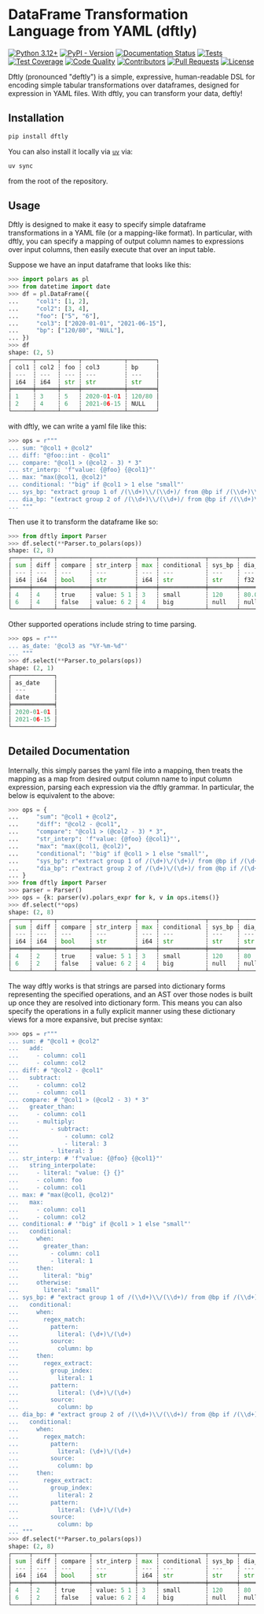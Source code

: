 # DataFrame Transformation Language from YAML (dftly)

[![Python 3.12+](https://img.shields.io/badge/-Python_3.12+-blue?logo=python&logoColor=white)](https://www.python.org/downloads/release/python-3100/)
[![PyPI - Version](https://img.shields.io/pypi/v/dftly)](https://pypi.org/project/dftly/)
[![Documentation Status](https://readthedocs.org/projects/dftly/badge/?version=latest)](https://dftly.readthedocs.io/en/latest/?badge=latest)
[![Tests](https://github.com/mmcdermott/dftly/actions/workflows/tests.yaml/badge.svg)](https://github.com/mmcdermott/dftly/actions/workflows/tests.yaml)
[![Test Coverage](https://codecov.io/github/mmcdermott/dftly/graph/badge.svg?token=BV119L5JQJ)](https://codecov.io/github/mmcdermott/dftly)
[![Code Quality](https://github.com/mmcdermott/dftly/actions/workflows/code-quality-main.yaml/badge.svg)](https://github.com/mmcdermott/dftly/actions/workflows/code-quality-main.yaml)
[![Contributors](https://img.shields.io/github/contributors/mmcdermott/dftly.svg)](https://github.com/mmcdermott/dftly/graphs/contributors)
[![Pull Requests](https://img.shields.io/badge/PRs-welcome-brightgreen.svg)](https://github.com/mmcdermott/dftly/pulls)
[![License](https://img.shields.io/badge/License-MIT-green.svg?labelColor=gray)](https://github.com/mmcdermott/dftly#license)

Dftly (pronounced "deftly") is a simple, expressive, human-readable DSL for encoding simple tabular
transformations over dataframes, designed for expression in YAML files. With dftly, you can transform your
data, deftly!

## Installation

```bash
pip install dftly
```

You can also install it locally via [`uv`](https://docs.astral.sh/uv/) via:

```bash
uv sync
```

from the root of the repository.

## Usage

Dftly is designed to make it easy to specify simple dataframe transformations in a YAML file (or a
mapping-like format). In particular, with dftly, you can specify a mapping of output column names to
expressions over input columns, then easily execute that over an input table.

Suppose we have an input dataframe that looks like this:

```python
>>> import polars as pl
>>> from datetime import date
>>> df = pl.DataFrame({
...     "col1": [1, 2],
...     "col2": [3, 4],
...     "foo": ["5", "6"],
...     "col3": ["2020-01-01", "2021-06-15"],
...     "bp": ["120/80", "NULL"],
... })
>>> df
shape: (2, 5)
┌──────┬──────┬─────┬────────────┬────────┐
│ col1 ┆ col2 ┆ foo ┆ col3       ┆ bp     │
│ ---  ┆ ---  ┆ --- ┆ ---        ┆ ---    │
│ i64  ┆ i64  ┆ str ┆ str        ┆ str    │
╞══════╪══════╪═════╪════════════╪════════╡
│ 1    ┆ 3    ┆ 5   ┆ 2020-01-01 ┆ 120/80 │
│ 2    ┆ 4    ┆ 6   ┆ 2021-06-15 ┆ NULL   │
└──────┴──────┴─────┴────────────┴────────┘

```

with dftly, we can write a yaml file like this:

```python
>>> ops = r"""
... sum: "@col1 + @col2"
... diff: "@foo::int - @col1"
... compare: "@col1 > (@col2 - 3) * 3"
... str_interp: 'f"value: {@foo} {@col1}"'
... max: "max(@col1, @col2)"
... conditional: '"big" if @col1 > 1 else "small"'
... sys_bp: "extract group 1 of /(\\d+)\\/(\\d+)/ from @bp if /(\\d+)\\/(\\d+)/ in @bp"
... dia_bp: "(extract group 2 of /(\\d+)\\/(\\d+)/ from @bp if /(\\d+)\\/(\\d+)/ in @bp) as float"
... """

```

Then use it to transform the dataframe like so:

```python
>>> from dftly import Parser
>>> df.select(**Parser.to_polars(ops))
shape: (2, 8)
┌─────┬──────┬─────────┬────────────┬─────┬─────────────┬────────┬────────┐
│ sum ┆ diff ┆ compare ┆ str_interp ┆ max ┆ conditional ┆ sys_bp ┆ dia_bp │
│ --- ┆ ---  ┆ ---     ┆ ---        ┆ --- ┆ ---         ┆ ---    ┆ ---    │
│ i64 ┆ i64  ┆ bool    ┆ str        ┆ i64 ┆ str         ┆ str    ┆ f32    │
╞═════╪══════╪═════════╪════════════╪═════╪═════════════╪════════╪════════╡
│ 4   ┆ 4    ┆ true    ┆ value: 5 1 ┆ 3   ┆ small       ┆ 120    ┆ 80.0   │
│ 6   ┆ 4    ┆ false   ┆ value: 6 2 ┆ 4   ┆ big         ┆ null   ┆ null   │
└─────┴──────┴─────────┴────────────┴─────┴─────────────┴────────┴────────┘

```

Other supported operations include string to time parsing.

```python
>>> ops = r"""
... as_date: '@col3 as "%Y-%m-%d"'
... """
>>> df.select(**Parser.to_polars(ops))
shape: (2, 1)
┌────────────┐
│ as_date    │
│ ---        │
│ date       │
╞════════════╡
│ 2020-01-01 │
│ 2021-06-15 │
└────────────┘

```

## Detailed Documentation

Internally, this simply parses the yaml file into a mapping, then treats the mapping as a map from desired
output column name to input column expression, parsing each expression via the dftly grammar. In particular,
the below is equivalent to the above:

```python
>>> ops = {
...     "sum": "@col1 + @col2",
...     "diff": "@col2 - @col1",
...     "compare": "@col1 > (@col2 - 3) * 3",
...     "str_interp": 'f"value: {@foo} {@col1}"',
...     "max": "max(@col1, @col2)",
...     "conditional": '"big" if @col1 > 1 else "small"',
...     "sys_bp": r"extract group 1 of /(\d+)\/(\d+)/ from @bp if /(\d+)\/(\d+)/ in @bp",
...     "dia_bp": r"extract group 2 of /(\d+)\/(\d+)/ from @bp if /(\d+)\/(\d+)/ in @bp",
... }
>>> from dftly import Parser
>>> parser = Parser()
>>> ops = {k: parser(v).polars_expr for k, v in ops.items()}
>>> df.select(**ops)
shape: (2, 8)
┌─────┬──────┬─────────┬────────────┬─────┬─────────────┬────────┬────────┐
│ sum ┆ diff ┆ compare ┆ str_interp ┆ max ┆ conditional ┆ sys_bp ┆ dia_bp │
│ --- ┆ ---  ┆ ---     ┆ ---        ┆ --- ┆ ---         ┆ ---    ┆ ---    │
│ i64 ┆ i64  ┆ bool    ┆ str        ┆ i64 ┆ str         ┆ str    ┆ str    │
╞═════╪══════╪═════════╪════════════╪═════╪═════════════╪════════╪════════╡
│ 4   ┆ 2    ┆ true    ┆ value: 5 1 ┆ 3   ┆ small       ┆ 120    ┆ 80     │
│ 6   ┆ 2    ┆ false   ┆ value: 6 2 ┆ 4   ┆ big         ┆ null   ┆ null   │
└─────┴──────┴─────────┴────────────┴─────┴─────────────┴────────┴────────┘

```

The way dftly works is that strings are parsed into dictionary forms representing the specified operations,
and an AST over those nodes is built up once they are resolved into dictionary form. This means you can also
specify the operations in a fully explicit manner using these dictionary views for a more expansive, but
precise syntax:

```python
>>> ops = r"""
... sum: # "@col1 + @col2"
...   add:
...     - column: col1
...     - column: col2
... diff: # "@col2 - @col1"
...   subtract:
...     - column: col2
...     - column: col1
... compare: # "@col1 > (@col2 - 3) * 3"
...   greater_than:
...     - column: col1
...     - multiply:
...         - subtract:
...             - column: col2
...             - literal: 3
...         - literal: 3
... str_interp: # 'f"value: {@foo} {@col1}"'
...   string_interpolate:
...     - literal: "value: {} {}"
...     - column: foo
...     - column: col1
... max: # "max(@col1, @col2)"
...   max:
...     - column: col1
...     - column: col2
... conditional: # '"big" if @col1 > 1 else "small"'
...   conditional:
...     when:
...       greater_than:
...         - column: col1
...         - literal: 1
...     then:
...       literal: "big"
...     otherwise:
...       literal: "small"
... sys_bp: # "extract group 1 of /(\\d+)\\/(\\d+)/ from @bp if /(\\d+)\\/(\\d+)/ in @bp"
...   conditional:
...     when:
...       regex_match:
...         pattern:
...           literal: (\d+)\/(\d+)
...         source:
...           column: bp
...     then:
...       regex_extract:
...         group_index:
...           literal: 1
...         pattern:
...           literal: (\d+)\/(\d+)
...         source:
...           column: bp
... dia_bp: # "extract group 2 of /(\\d+)\\/(\\d+)/ from @bp if /(\\d+)\\/(\\d+)/ in @bp"
...   conditional:
...     when:
...       regex_match:
...         pattern:
...           literal: (\d+)\/(\d+)
...         source:
...           column: bp
...     then:
...       regex_extract:
...         group_index:
...           literal: 2
...         pattern:
...           literal: (\d+)\/(\d+)
...         source:
...           column: bp
... """
>>> df.select(**Parser.to_polars(ops))
shape: (2, 8)
┌─────┬──────┬─────────┬────────────┬─────┬─────────────┬────────┬────────┐
│ sum ┆ diff ┆ compare ┆ str_interp ┆ max ┆ conditional ┆ sys_bp ┆ dia_bp │
│ --- ┆ ---  ┆ ---     ┆ ---        ┆ --- ┆ ---         ┆ ---    ┆ ---    │
│ i64 ┆ i64  ┆ bool    ┆ str        ┆ i64 ┆ str         ┆ str    ┆ str    │
╞═════╪══════╪═════════╪════════════╪═════╪═════════════╪════════╪════════╡
│ 4   ┆ 2    ┆ true    ┆ value: 5 1 ┆ 3   ┆ small       ┆ 120    ┆ 80     │
│ 6   ┆ 2    ┆ false   ┆ value: 6 2 ┆ 4   ┆ big         ┆ null   ┆ null   │
└─────┴──────┴─────────┴────────────┴─────┴─────────────┴────────┴────────┘

```
